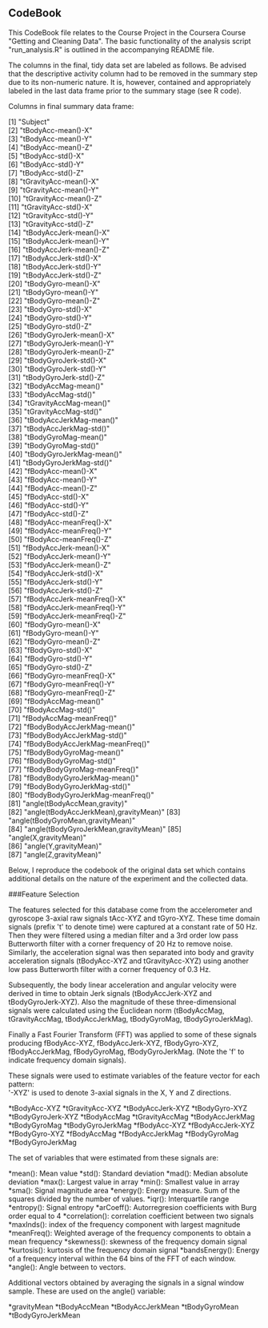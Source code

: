 ## CodeBook

This CodeBook file relates to the Course Project in the Coursera Course 
"Getting and Cleaning Data". The basic functionality of the analysis 
script "run_analysis.R" is outlined in the accompanying README file. 

The columns in the final, tidy data set are labeled as follows. Be advised that the descriptive 
activity column had to be removed in the summary step due to its non-numeric nature. It is, 
however, contained and appropriately labeled in the last data frame prior to the summary stage 
(see R code).

Columns in final summary data frame:

 [1] "Subject"                             
 [2] "tBodyAcc-mean()-X"                   
 [3] "tBodyAcc-mean()-Y"                   
 [4] "tBodyAcc-mean()-Z"                   
 [5] "tBodyAcc-std()-X"                    
 [6] "tBodyAcc-std()-Y"                    
 [7] "tBodyAcc-std()-Z"                    
 [8] "tGravityAcc-mean()-X"                
 [9] "tGravityAcc-mean()-Y"                
[10] "tGravityAcc-mean()-Z"                
[11] "tGravityAcc-std()-X"                 
[12] "tGravityAcc-std()-Y"                 
[13] "tGravityAcc-std()-Z"                 
[14] "tBodyAccJerk-mean()-X"               
[15] "tBodyAccJerk-mean()-Y"               
[16] "tBodyAccJerk-mean()-Z"               
[17] "tBodyAccJerk-std()-X"                
[18] "tBodyAccJerk-std()-Y"                
[19] "tBodyAccJerk-std()-Z"                
[20] "tBodyGyro-mean()-X"                  
[21] "tBodyGyro-mean()-Y"                  
[22] "tBodyGyro-mean()-Z"                  
[23] "tBodyGyro-std()-X"                   
[24] "tBodyGyro-std()-Y"                   
[25] "tBodyGyro-std()-Z"                   
[26] "tBodyGyroJerk-mean()-X"              
[27] "tBodyGyroJerk-mean()-Y"              
[28] "tBodyGyroJerk-mean()-Z"              
[29] "tBodyGyroJerk-std()-X"               
[30] "tBodyGyroJerk-std()-Y"               
[31] "tBodyGyroJerk-std()-Z"               
[32] "tBodyAccMag-mean()"                  
[33] "tBodyAccMag-std()"                   
[34] "tGravityAccMag-mean()"               
[35] "tGravityAccMag-std()"                
[36] "tBodyAccJerkMag-mean()"              
[37] "tBodyAccJerkMag-std()"               
[38] "tBodyGyroMag-mean()"                 
[39] "tBodyGyroMag-std()"                  
[40] "tBodyGyroJerkMag-mean()"             
[41] "tBodyGyroJerkMag-std()"              
[42] "fBodyAcc-mean()-X"                   
[43] "fBodyAcc-mean()-Y"                   
[44] "fBodyAcc-mean()-Z"                   
[45] "fBodyAcc-std()-X"                    
[46] "fBodyAcc-std()-Y"                    
[47] "fBodyAcc-std()-Z"                    
[48] "fBodyAcc-meanFreq()-X"               
[49] "fBodyAcc-meanFreq()-Y"               
[50] "fBodyAcc-meanFreq()-Z"               
[51] "fBodyAccJerk-mean()-X"               
[52] "fBodyAccJerk-mean()-Y"               
[53] "fBodyAccJerk-mean()-Z"               
[54] "fBodyAccJerk-std()-X"                
[55] "fBodyAccJerk-std()-Y"                
[56] "fBodyAccJerk-std()-Z"                
[57] "fBodyAccJerk-meanFreq()-X"           
[58] "fBodyAccJerk-meanFreq()-Y"           
[59] "fBodyAccJerk-meanFreq()-Z"           
[60] "fBodyGyro-mean()-X"                  
[61] "fBodyGyro-mean()-Y"                  
[62] "fBodyGyro-mean()-Z"                  
[63] "fBodyGyro-std()-X"                   
[64] "fBodyGyro-std()-Y"                   
[65] "fBodyGyro-std()-Z"                   
[66] "fBodyGyro-meanFreq()-X"              
[67] "fBodyGyro-meanFreq()-Y"              
[68] "fBodyGyro-meanFreq()-Z"              
[69] "fBodyAccMag-mean()"                  
[70] "fBodyAccMag-std()"                   
[71] "fBodyAccMag-meanFreq()"              
[72] "fBodyBodyAccJerkMag-mean()"          
[73] "fBodyBodyAccJerkMag-std()"           
[74] "fBodyBodyAccJerkMag-meanFreq()"      
[75] "fBodyBodyGyroMag-mean()"             
[76] "fBodyBodyGyroMag-std()"              
[77] "fBodyBodyGyroMag-meanFreq()"         
[78] "fBodyBodyGyroJerkMag-mean()"         
[79] "fBodyBodyGyroJerkMag-std()"          
[80] "fBodyBodyGyroJerkMag-meanFreq()"     
[81] "angle(tBodyAccMean,gravity)"         
[82] "angle(tBodyAccJerkMean),gravityMean)"
[83] "angle(tBodyGyroMean,gravityMean)"    
[84] "angle(tBodyGyroJerkMean,gravityMean)"
[85] "angle(X,gravityMean)"                
[86] "angle(Y,gravityMean)"                
[87] "angle(Z,gravityMean)"          



Below, I reproduce the codebook of the original data set which contains additional details on the 
nature of the experiment and the collected data.


###Feature Selection 

The features selected for this database come from the accelerometer and gyroscope 3-axial raw signals tAcc-XYZ and tGyro-XYZ. These time domain signals (prefix 't' to denote time) were captured at a constant rate of 50 Hz. Then they were filtered using a median filter and a 3rd order low pass Butterworth filter with a corner frequency of 20 Hz to remove noise. Similarly, the acceleration signal was then separated into body and gravity acceleration signals (tBodyAcc-XYZ and tGravityAcc-XYZ) using another low pass Butterworth filter with a corner frequency of 0.3 Hz. 

Subsequently, the body linear acceleration and angular velocity were derived in time to obtain Jerk signals (tBodyAccJerk-XYZ and tBodyGyroJerk-XYZ). Also the magnitude of these three-dimensional signals were calculated using the Euclidean norm (tBodyAccMag, tGravityAccMag, tBodyAccJerkMag, tBodyGyroMag, tBodyGyroJerkMag). 

Finally a Fast Fourier Transform (FFT) was applied to some of these signals producing fBodyAcc-XYZ, fBodyAccJerk-XYZ, fBodyGyro-XYZ, fBodyAccJerkMag, fBodyGyroMag, fBodyGyroJerkMag. (Note the 'f' to indicate frequency domain signals). 

These signals were used to estimate variables of the feature vector for each pattern:  
'-XYZ' is used to denote 3-axial signals in the X, Y and Z directions.

*tBodyAcc-XYZ
*tGravityAcc-XYZ
*tBodyAccJerk-XYZ
*tBodyGyro-XYZ
*tBodyGyroJerk-XYZ
*tBodyAccMag
*tGravityAccMag
*tBodyAccJerkMag
*tBodyGyroMag
*tBodyGyroJerkMag
*fBodyAcc-XYZ
*fBodyAccJerk-XYZ
*fBodyGyro-XYZ
*fBodyAccMag
*fBodyAccJerkMag
*fBodyGyroMag
*fBodyGyroJerkMag

The set of variables that were estimated from these signals are: 

*mean(): Mean value
*std(): Standard deviation
*mad(): Median absolute deviation 
*max(): Largest value in array
*min(): Smallest value in array
*sma(): Signal magnitude area
*energy(): Energy measure. Sum of the squares divided by the number of values. 
*iqr(): Interquartile range 
*entropy(): Signal entropy
*arCoeff(): Autorregresion coefficients with Burg order equal to 4
*correlation(): correlation coefficient between two signals
*maxInds(): index of the frequency component with largest magnitude
*meanFreq(): Weighted average of the frequency components to obtain a mean frequency
*skewness(): skewness of the frequency domain signal 
*kurtosis(): kurtosis of the frequency domain signal 
*bandsEnergy(): Energy of a frequency interval within the 64 bins of the FFT of each window.
*angle(): Angle between to vectors.

Additional vectors obtained by averaging the signals in a signal window sample. These are used on the angle() variable:

*gravityMean
*tBodyAccMean
*tBodyAccJerkMean
*tBodyGyroMean
*tBodyGyroJerkMean

      
